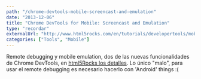 ```yaml
---
path: "/chrome-devtools-mobile-screencast-and-emulation"
date: "2013-12-06"
title: "Chrome DevTools for Mobile: Screencast and Emulation"
type: "recordar"
externalUrl: "http://www.html5rocks.com/en/tutorials/developertools/mobile/"
categories: ["Tools", "Mobile"]
---
```


Remote debugging y mobile emulation, dos de las nuevas funcionalidades de Chrome DevTools, en [html5Rocks los detalles](http://www.html5rocks.com/en/tutorials/developertools/mobile/). Lo único "malo", para usar el remote debugging es necesario hacerlo con 'Android' things :(